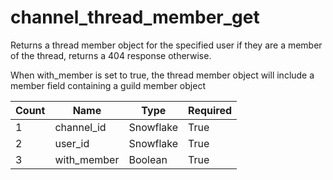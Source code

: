 # channel_thread_member_get
Returns a thread member object for the specified user if they are a member of the thread, returns a 404 response otherwise.

When with_member is set to true, the thread member object will include a member field containing a guild member object

Count | Name | Type | Required        
----|----|----|---- 
1 | channel_id | Snowflake | True
2 | user_id | Snowflake | True 
3 | with_member | Boolean | True
